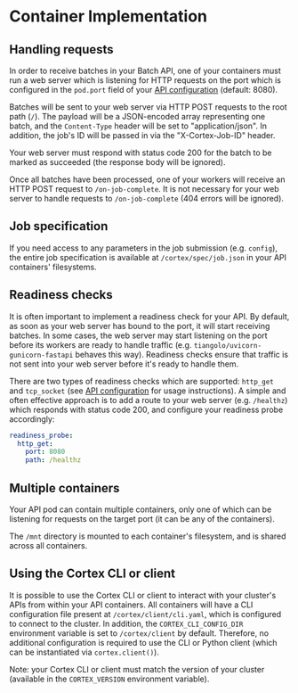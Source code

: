 # Container Implementation

## Handling requests

In order to receive batches in your Batch API, one of your containers must run a web server which is listening for HTTP requests on the port which is configured in the `pod.port` field of your [API configuration](configuration.md) (default: 8080).

Batches will be sent to your web server via HTTP POST requests to the root path (`/`). The payload will be a JSON-encoded array representing one batch, and the `Content-Type` header will be set to "application/json". In addition, the job's ID will be passed in via the "X-Cortex-Job-ID" header.

Your web server must respond with status code 200 for the batch to be marked as succeeded (the response body will be ignored).

Once all batches have been processed, one of your workers will receive an HTTP POST request to `/on-job-complete`. It is not necessary for your web server to handle requests to `/on-job-complete` (404 errors will be ignored).

## Job specification

If you need access to any parameters in the job submission (e.g. `config`), the entire job specification is available at `/cortex/spec/job.json` in your API containers' filesystems.

## Readiness checks

It is often important to implement a readiness check for your API. By default, as soon as your web server has bound to the port, it will start receiving batches. In some cases, the web server may start listening on the port before its workers are ready to handle traffic (e.g. `tiangolo/uvicorn-gunicorn-fastapi` behaves this way). Readiness checks ensure that traffic is not sent into your web server before it's ready to handle them.

There are two types of readiness checks which are supported: `http_get` and `tcp_socket` (see [API configuration](configuration.md) for usage instructions). A simple and often effective approach is to add a route to your web server (e.g. `/healthz`) which responds with status code 200, and configure your readiness probe accordingly:

```yaml
readiness_probe:
  http_get:
    port: 8080
    path: /healthz
```

## Multiple containers

Your API pod can contain multiple containers, only one of which can be listening for requests on the target port (it can be any of the containers).

The `/mnt` directory is mounted to each container's filesystem, and is shared across all containers.

## Using the Cortex CLI or client

It is possible to use the Cortex CLI or client to interact with your cluster's APIs from within your API containers. All containers will have a CLI configuration file present at `/cortex/client/cli.yaml`, which is configured to connect to the cluster. In addition, the `CORTEX_CLI_CONFIG_DIR` environment variable is set to `/cortex/client` by default. Therefore, no additional configuration is required to use the CLI or Python client (which can be instantiated via `cortex.client()`).

Note: your Cortex CLI or client must match the version of your cluster (available in the `CORTEX_VERSION` environment variable).

